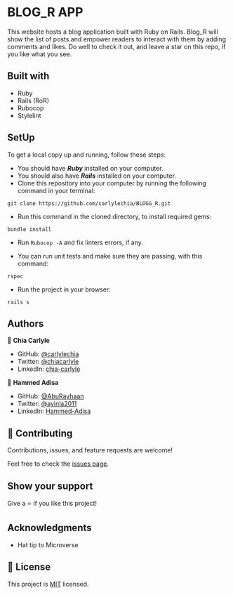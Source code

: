 # BLOG_R APP

This website hosts a blog application built with Ruby on Rails. Blog_R will show the list of posts and empower readers to interact with them by adding comments and likes. Do well to check it out, and leave a star on this repo, if you like what you see.

## Built with
- Ruby
- Rails (RoR)
- Rubocop
- Stylelint

## SetUp
To get a local copy up and running, follow these steps:

* You should have ***Ruby*** installed on your computer.
* You should also have ***Rails*** installed on your computer.
* Clone this repository into your computer by running the following command in your terminal:
```
git clone https://github.com/carlylechia/BLOGG_R.git
```
* Run this command in the cloned directory, to install required gems: 
```
bundle install
```
- Run `Rubocop -A` and fix linters errors, if any.
* You can run unit tests and make sure they are passing, with this command:
```
rspec
```
* Run the project in your browser:
```
rails s
```

## Authors

👤 **Chia Carlyle**
- GitHub: [@carlylechia](https://github.com/carlylechia)
- Twitter: [@chiacarlyle](https://twitter.com/chiacarlyle)
- LinkedIn: [chia-carlyle](https://linkedin.com/in/chia-carlyle)

👤 **Hammed Adisa**
- GitHub: [@AbuRayhaan](https://github.com/aburayhaan)
- Twitter: [@ayinla2011](https://twitter.com/ayinla2011)
- LinkedIn: [Hammed-Adisa](https://linkedin.com/in/hammed-adisa)


## 🤝 Contributing

Contributions, issues, and feature requests are welcome!

Feel free to check the [issues page](../../issues/).

## Show your support

Give a ⭐️ if you like this project!

## Acknowledgments

- Hat tip to Microverse

## 📝 License

This project is [MIT](./MIT.md) licensed.
